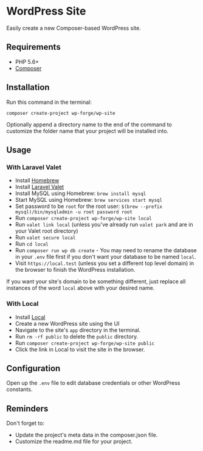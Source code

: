 # WordPress Site

Easily create a new Composer-based WordPress site.

## Requirements

- PHP 5.6+
- [Composer](https://getcomposer.org/doc/00-intro.md)

## Installation

Run this command in the terminal:
```
composer create-project wp-forge/wp-site
``` 

Optionally append a directory name to the end of the command to customize the folder name that your project will be installed into.

## Usage

### With Laravel Valet

- Install [Homebrew](https://brew.sh/)
- Install [Laravel Valet](https://laravel.com/docs/7.x/valet#installation)
- Install MySQL using Homebrew: `brew install mysql`
- Start MySQL using Homebrew: `brew services start mysql`
- Set password to be `root` for the root user: `$(brew --prefix mysql)/bin/mysqladmin -u root password root`
- Run `composer create-project wp-forge/wp-site local`
- Run `valet link local` (unless you've already run `valet park` and are in your Valet root directory)
- Run `valet secure local`
- Run `cd local`
- Run `composer run wp db create` - You may need to rename the database in your `.env` file first if you don't want your database to be named `local`.
- Visit `https://local.test` (unless you set a different top level domain) in the browser to finish the WordPress installation.

If you want your site's domain to be something different, just replace all instances of the word `local` above with your desired name.

### With Local

- Install [Local](https://localwp.com/)
- Create a new WordPress site using the UI
- Navigate to the site's `app` directory in the terminal. 
- Run `rm -rf public` to delete the `public` directory.
- Run `composer create-project wp-forge/wp-site public`
- Click the link in Local to visit the site in the browser.

## Configuration

Open up the `.env` file to edit database credentials or other WordPress constants.

## Reminders

Don't forget to:

- Update the project's meta data in the composer.json file.
- Customize the readme.md file for your project.

